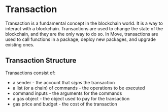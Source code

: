 # Transaction

Transaction is a fundamental concept in the blockchain world. It is a way to interact with a blockchain. Transactions are used to change the state of the blockchain, and they are the only way to do so. In Move, transactions are used to call functions in a package, deploy new packages, and upgrade existing ones.


<!--

- how user interacts with a program
    - mention public functions
    - give a concept of an entry / public function without getting into details
    - mention that functions are called in transactions
    - mention that transactions are sent by accounts
    - every transaction specifies object it operates on

 -->

## Transaction Structure

Transactions consist of:

- a sender - the account that *signs* the transaction
- a list (or a chain) of commands - the operations to be executed
- command inputs - the arguments for the commands
- a gas object - the object used to pay for the transaction
- gas price and budget - the cost of the transaction
